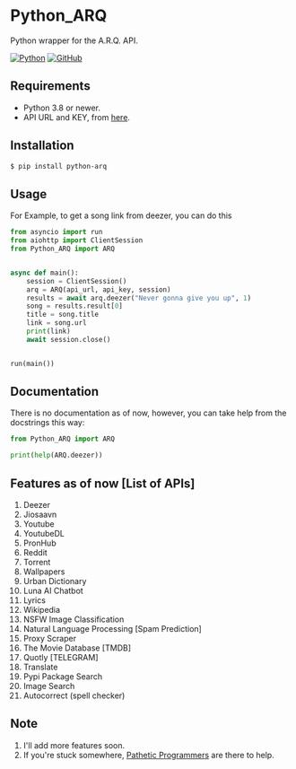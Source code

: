 # Python_ARQ

Python wrapper for the A.R.Q. API.

[![Python](http://forthebadge.com/images/badges/made-with-python.svg)](https://python.org)
[![GitHub](https://forthebadge.com/images/badges/built-by-developers.svg)](https://github.com/)

## Requirements

- Python 3.8 or newer.
- API URL and KEY, from [here](https://t.me/ARQRobot).

## Installation

```sh
$ pip install python-arq
```

## Usage

For Example, to get a song link from deezer, you can do this

```py
from asyncio import run
from aiohttp import ClientSession
from Python_ARQ import ARQ


async def main():
    session = ClientSession()
    arq = ARQ(api_url, api_key, session)
    results = await arq.deezer("Never gonna give you up", 1)
    song = results.result[0]
    title = song.title
    link = song.url
    print(link)
    await session.close()


run(main())
```

## Documentation

There is no documentation as of now, however, you can take help from the docstrings this way:

```py
from Python_ARQ import ARQ

print(help(ARQ.deezer))
```

## Features as of now [List of APIs]

1. Deezer
2. Jiosaavn
3. Youtube
4. YoutubeDL
4. PronHub
5. Reddit
6. Torrent
7. Wallpapers
8. Urban Dictionary
9. Luna AI Chatbot
10. Lyrics
11. Wikipedia
12. NSFW Image Classification
13. Natural Language Processing [Spam Prediction]
14. Proxy Scraper
15. The Movie Database [TMDB]
16. Quotly [TELEGRAM]
17. Translate
18. Pypi Package Search
19. Image Search
20. Autocorrect (spell checker)

## Note

1. I'll add more features soon.
2. If you're stuck somewhere, [Pathetic Programmers](https://t.me/PatheticProgrammers) are there to help.
